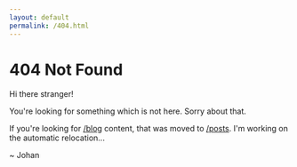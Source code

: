```yaml
---
layout: default
permalink: /404.html
---
```


<div class="post">

# 404 Not Found

Hi there stranger!

You're looking for something which is not here.
Sorry about that.

If you're looking for [/blog](blog) content, that was moved to [/posts](posts).
I'm working on the automatic relocation...

~ Johan

</div>
